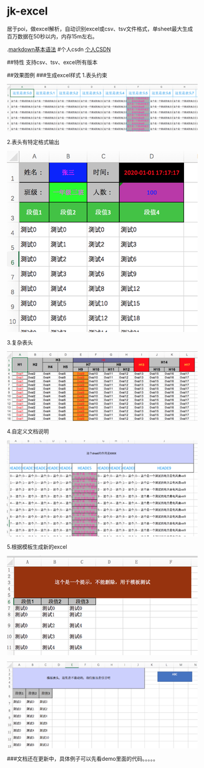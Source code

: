 # jk-excel
居于poi，做excel解析，自动识别excel或csv、tsv文件格式，单sheet最大生成百万数据在50秒以内，内存15m左右。

.[markdown基本语法](https://yinxiang.com/new/hc/articles/%e5%8d%b0%e8%b1%a1%e7%ac%94%e8%ae%b0-markdown-%e5%85%a5%e9%97%a8%e6%8c%87%e5%8d%97/?utm_source=b1&utm_medium=b1&utm_term=bxdv1)
#个人csdn
[个人CSDN](https://blog.csdn.net/lgh1117)

##特性
   支持csv、tsv、excel所有版本

##效果图例
###生成excel样式
1.表头约束

![约束限制](https://github.com/lgh1117/jk-excel/blob/master/static/constract.png)

2.表头有特定格式输出

![format](https://github.com/lgh1117/jk-excel/blob/master/static/format.png)

3.复杂表头

![mult](https://github.com/lgh1117/jk-excel/blob/master/static/mutl-header.png)

4.自定义文档说明

![nav](https://github.com/lgh1117/jk-excel/blob/master/static/nav.png)

5.根据模板生成新的excel

![tpl1](https://github.com/lgh1117/jk-excel/blob/master/static/tpl1.png)

![tpl2](https://github.com/lgh1117/jk-excel/blob/master/static/tpl2.png)

###文档还在更新中，具体例子可以先看demo里面的代码。。。。。
